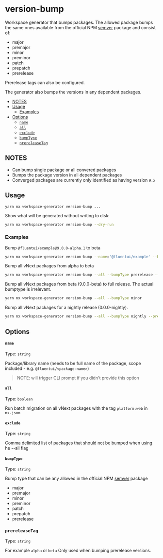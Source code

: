 # version-bump

Workspace generator that bumps packages. The allowed package bumps the same ones available from the official
NPM [semver](https://github.com/npm/node-semver) package and consist of:

- major
- premajor
- minor
- preminor
- patch
- prepatch
- prerelease

Prerelease tags can also be configured.

The generator also bumps the versions in any dependent packages.

<!-- toc -->

- [NOTES](#notes)
- [Usage](#usage)
  - [Examples](#examples)
- [Options](#options)
  - [`name`](#name)
  - [`all`](#all)
  - [`exclude`](#exclude)
  - [`bumpType`](#bumpType)
  - [`prereleaseTag`](#prereleaseTag)

<!-- tocstop -->

## NOTES

- Can bump single package or all convered packages
- Bumps the package version in all dependent packages
- Converged packages are currently only identified as having version `9.x`

## Usage

```sh
yarn nx workspace-generator version-bump ...
```

Show what will be generated without writing to disk:

```sh
yarn nx workspace-generator version-bump --dry-run
```

### Examples

Bump `@fluentui/example@9.0.0-alpha.1` to beta

```sh
yarn nx workspace-generator version-bump --name='@fluentui/example' --bumpType prerelease --prereleaseTag beta
```

Bump all vNext packages from alpha to beta

```sh
yarn nx workspace-generator version-bump --all --bumpType prerelease --prereleaseTag beta
```

Bump all vNext packages from beta (9.0.0-beta) to full release. The actual bumptype is irrelevant.

```sh
yarn nx workspace-generator version-bump --all --bumpType minor
```

Bump all vNext packages for a nightly release (0.0.0-nightly).

```sh
yarn nx workspace-generator version-bump --all --bumpType nightly --prereleaseTag nightly
```

## Options

#### `name`

Type: `string`

Package/library name (needs to be full name of the package, scope included - e.g. `@fluentui/<package-name>`)

> NOTE: will trigger CLI prompt if you didn't provide this option

#### `all`

Type: `boolean`

Run batch migration on all vNext packages with the tag `platform:web` in `nx.json`

#### `exclude`

Type: `string`

Comma delimited list of packages that should not be bumped when using he --all flag

#### `bumpType`

Type: `string`

Bump type that can be any allowed in the official NPM [semver](https://github.com/npm/node-semver) package

- major
- premajor
- minor
- preminor
- patch
- prepatch
- prerelease

### `prereleaseTag`

Type: `string`

For example `alpha` or `beta` Only used when bumping prerelease versions.
